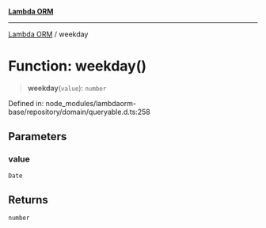 [**Lambda ORM**](../README.md)

***

[Lambda ORM](../README.md) / weekday

# Function: weekday()

> **weekday**(`value`): `number`

Defined in: node\_modules/lambdaorm-base/repository/domain/queryable.d.ts:258

## Parameters

### value

`Date`

## Returns

`number`
